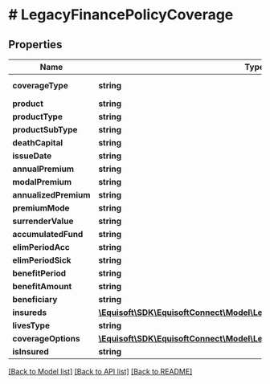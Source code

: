 # # LegacyFinancePolicyCoverage

## Properties

Name | Type | Description | Notes
------------ | ------------- | ------------- | -------------
**coverageType** | **string** | BASE or RIDER | [optional]
**product** | **string** |  | [optional]
**productType** | **string** |  | [optional]
**productSubType** | **string** |  | [optional]
**deathCapital** | **string** |  | [optional]
**issueDate** | **string** |  | [optional]
**annualPremium** | **string** |  | [optional]
**modalPremium** | **string** |  | [optional]
**annualizedPremium** | **string** |  | [optional]
**premiumMode** | **string** |  | [optional]
**surrenderValue** | **string** |  | [optional]
**accumulatedFund** | **string** |  | [optional]
**elimPeriodAcc** | **string** |  | [optional]
**elimPeriodSick** | **string** |  | [optional]
**benefitPeriod** | **string** |  | [optional]
**benefitAmount** | **string** |  | [optional]
**beneficiary** | **string** |  | [optional]
**insureds** | [**\Equisoft\SDK\EquisoftConnect\Model\LegacyFinancePolicyCoverageInsured[]**](LegacyFinancePolicyCoverageInsured.md) |  | [optional]
**livesType** | **string** |  | [optional]
**coverageOptions** | [**\Equisoft\SDK\EquisoftConnect\Model\LegacyFinancePolicyCoverageOption[]**](LegacyFinancePolicyCoverageOption.md) |  | [optional]
**isInsured** | **string** |  | [optional]

[[Back to Model list]](../../README.md#models) [[Back to API list]](../../README.md#endpoints) [[Back to README]](../../README.md)
